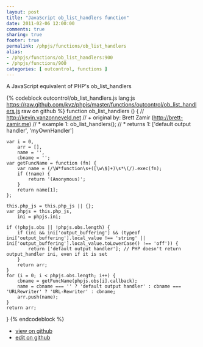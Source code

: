 ```yaml
---
layout: post
title: "JavaScript ob_list_handlers function"
date: 2011-02-06 12:00:00
comments: true
sharing: true
footer: true
permalink: /phpjs/functions/ob_list_handlers
alias:
- /phpjs/functions/ob_list_handlers:900
- /phpjs/functions/900
categories: [ outcontrol, functions ]
---
```

A JavaScript equivalent of PHP's ob_list_handlers
<!-- more -->
{% codeblock outcontrol/ob_list_handlers.js lang:js https://raw.github.com/kvz/phpjs/master/functions/outcontrol/ob_list_handlers.js raw on github %}
function ob_list_handlers () {
    // http://kevin.vanzonneveld.net
    // +   original by: Brett Zamir (http://brett-zamir.me)
    // *     example 1: ob_list_handlers();
    // *     returns 1: ['default output handler', 'myOwnHandler']

    var i = 0,
        arr = [],
        name = '',
        cbname = '';
    var getFuncName = function (fn) {
        var name = (/\W*function\s+([\w\$]+)\s*\(/).exec(fn);
        if (!name) {
            return '(Anonymous)';
        }
        return name[1];
    };

    this.php_js = this.php_js || {};
    var phpjs = this.php_js,
        ini = phpjs.ini;

    if (!phpjs.obs || !phpjs.obs.length) {
        if (ini && ini['output_buffering'] && (typeof ini['output_buffering'].local_value !== 'string' || ini['output_buffering'].local_value.toLowerCase() !== 'off')) {
            return ['default output handler']; // PHP doesn't return output_handler ini, even if it is set
        }
        return arr;
    }
    for (i = 0; i < phpjs.obs.length; i++) {
        cbname = getFuncName(phpjs.obs[i].callback);
        name = cbname === '' ? 'default output handler' : cbname === 'URLRewriter' ? 'URL-Rewriter' : cbname;
        arr.push(name);
    }
    return arr;
}
{% endcodeblock %}
<ul>
 <li><a href="https://github.com/kvz/phpjs/blob/master/functions/outcontrol/ob_list_handlers.js">view on github</a></li>
 <li><a href="https://github.com/kvz/phpjs/edit/master/functions/outcontrol/ob_list_handlers.js">edit on github</a></li>
</ul>
